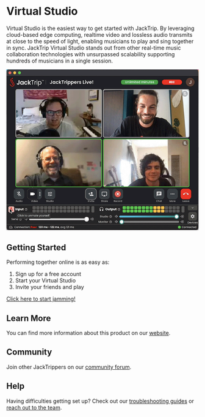 # Virtual Studio

Virtual Studio is the easiest way to get started with JackTrip. By leveraging cloud-based edge computing, realtime video and lossless audio transmits at close to the speed of light, enabling musicians to play and sing together in sync. JackTrip Virtual Studio stands out from other real-time music collaboration technologies with unsurpassed scalability supporting hundreds of musicians in a single session.

![Virtual Studio](images/jacktrip_virtual_studio.png)

## Getting Started

Performing together online is as easy as:
1. Sign up for a free account
2. Start your Virtual Studio
3. Invite your friends and play

[Click here to start jamming!](https://app.jacktrip.org/)

## Learn More

You can find more information about this product on our [website](https://www.jacktrip.com/).

## Community

Join other JackTrippers on our [community forum](https://community.jacktrip.org/).

## Help

Having difficulties getting set up? Check out our [troubleshooting guides](https://help.jacktrip.org/hc/en-us) or [reach out to the team](https://help.jacktrip.org/hc/en-us/requests/new).
